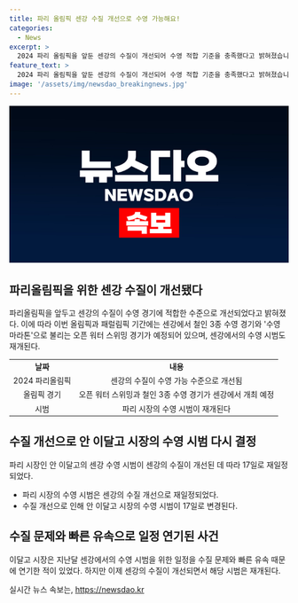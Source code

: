 ```yaml
---
title: 파리 올림픽 센강 수질 개선으로 수영 가능해요!
categories:
  - News
excerpt: >
  2024 파리 올림픽을 앞둔 센강의 수질이 개선되어 수영 적합 기준을 충족했다고 밝혀졌습니다. 기존에는 대장균과 장구균이 검출돼 수영에 적합하지 않은 상태였으나, 이에 대한 우려가 해소됐습니다. 이에 파리 시장의 수영 시범도 다시 결정되었으며, 센강에서의 올림픽 수영 경기와 오픈 워터 스위밍이 이뤄질 예정입니다. 외이염, 피부 질환 등의 위험이 있던 상황에서의 긍정적인 변화가 눈에 띕니다. (150자)
feature_text: >
  2024 파리 올림픽을 앞둔 센강의 수질이 개선되어 수영 적합 기준을 충족했다고 밝혀졌습니다. 기존에는 대장균과 장구균이 검출돼 수영에 적합하지 않은 상태였으나, 이에 대한 우려가 해소됐습니다. 이에 파리 시장의 수영 시범도 다시 결정되었으며, 센강에서의 올림픽 수영 경기와 오픈 워터 스위밍이 이뤄질 예정입니다. 외이염, 피부 질환 등의 위험이 있던 상황에서의 긍정적인 변화가 눈에 띕니다. (150자)
image: '/assets/img/newsdao_breakingnews.jpg'
---
```


<p><img src="/assets/img/newsdao_breakingnews.jpg" alt="ontimetimes 속보" /></p>

<h2 data-ke-size="size26">파리올림픽을 위한 센강 수질이 개선됐다</h2>

<p data-ke-size="size16">파리올림픽을 앞두고 센강의 수질이 수영 경기에 적합한 수준으로 개선되었다고 밝혀졌다. 이에 따라 이번 올림픽과 패럴림픽 기간에는 센강에서 철인 3종 수영 경기와 '수영 마라톤'으로 불리는 오픈 워터 스위밍 경기가 예정되어 있으며, 센강에서의 수영 시범도 재개된다.</p>

<table>
  <tr>
    <td style="text-align: center; height: 17px;"><b>날짜</b></td>
    <td style="text-align: center; height: 17px;"><b>내용</b></td>
  </tr>
  <tr>
    <td style="text-align: center; height: 17px;">2024 파리올림픽</td>
    <td style="text-align: center; height: 17px;">센강의 수질이 수영 가능 수준으로 개선됨</td>
  </tr>
  <tr>
    <td style="text-align: center; height: 17px;">올림픽 경기</td>
    <td style="text-align: center; height: 17px;">오픈 워터 스위밍과 철인 3종 수영 경기가 센강에서 개최 예정</td>
  </tr>
  <tr>
    <td style="text-align: center; height: 17px;">시범</td>
    <td style="text-align: center; height: 17px;">파리 시장의 수영 시범이 재개된다</td>
  </tr>
</table>

<h2 data-ke-size="size26">수질 개선으로 안 이달고 시장의 수영 시범 다시 결정</h2>

<p data-ke-size="size16">파리 시장인 안 이달고의 센강 수영 시범이 센강의 수질이 개선된 데 따라 17일로 재일정되었다.</p>

<ul>
  <li>파리 시장의 수영 시범은 센강의 수질 개선으로 재일정되었다.</li>
  <li>수질 개선으로 인해 안 이달고 시장의 수영 시범이 17일로 변경된다.</li>
</ul>

<h2 data-ke-size="size26">수질 문제와 빠른 유속으로 일정 연기된 사건</h2>

<p data-ke-size="size16">이달고 시장은 지난달 센강에서의 수영 시범을 위한 일정을 수질 문제와 빠른 유속 때문에 연기한 적이 있었다. 하지만 이제 센강의 수질이 개선되면서 해당 시범은 재개된다.</p>
실시간 뉴스 속보는, <a href="https://newsdao.kr" rel="dofollow">https://newsdao.kr</a>


